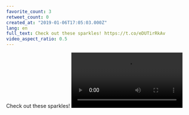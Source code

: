 ```yaml
---
favorite_count: 3
retweet_count: 0
created_at: "2019-01-06T17:05:03.000Z"
lang: en
full_text: Check out these sparkles! https://t.co/eDUTirRkAv
video_aspect_ratio: 0.5
---
```


Check out these sparkles!
![Embedded Video](https://twitter-media-coderbyheart.s3.eu-north-1.amazonaws.com/1081959845211893760-nlLa_wX0Ztro-tmL.mp4)
